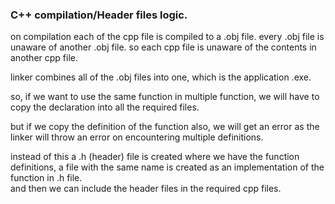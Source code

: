 ### C++ compilation/Header files logic.

on compilation each of the cpp file is compiled to a .obj file. 
every .obj file is unaware of another .obj file. 
so each cpp file is unaware of the contents in another cpp file.

linker combines all of the .obj files into one, which is the application .exe. 

so, if we want to use the same function in multiple function, we will have to copy the declaration into all the required files. 

but if we copy the definition of the function also, we will get an error as the linker will throw an error on encountering multiple definitions. 

instead of this a .h (header) file is created where we have the function definitions,
a file with the same name is created as an implementation of the function in .h file.  
and then we can include the header files in the required cpp files.